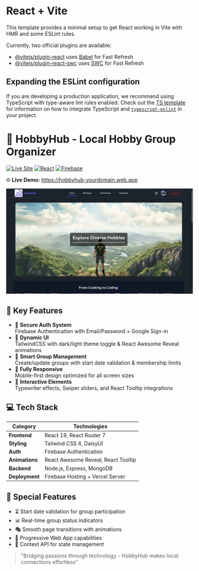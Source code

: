 # React + Vite

This template provides a minimal setup to get React working in Vite with HMR and some ESLint rules.

Currently, two official plugins are available:

- [@vitejs/plugin-react](https://github.com/vitejs/vite-plugin-react/blob/main/packages/plugin-react) uses [Babel](https://babeljs.io/) for Fast Refresh
- [@vitejs/plugin-react-swc](https://github.com/vitejs/vite-plugin-react/blob/main/packages/plugin-react-swc) uses [SWC](https://swc.rs/) for Fast Refresh

## Expanding the ESLint configuration

If you are developing a production application, we recommend using TypeScript with type-aware lint rules enabled. Check out the [TS template](https://github.com/vitejs/vite/tree/main/packages/create-vite/template-react-ts) for information on how to integrate TypeScript and [`typescript-eslint`](https://typescript-eslint.io) in your project.

# 🎯 HobbyHub - Local Hobby Group Organizer

[![Live Site](https://img.shields.io/badge/Live_Site-Active-brightgreen)](https://hobbyhub-yourdomain.web.app)
[![React](https://img.shields.io/badge/React-19.1-blue)](https://react.dev/)
[![Firebase](https://img.shields.io/badge/Firebase-11.7-orange)](https://firebase.google.com)

🌐 **Live Demo:** https://hobbyhub-yourdomain.web.app

![HobbyHub Banner](./src/assets/2025-05-22_03-16.png)

## 🚀 Key Features

- 🔐 **Secure Auth System**  
  Firebase Authentication with Email/Password + Google Sign-in
- 🎨 **Dynamic UI**  
  TailwindCSS with dark/light theme toggle & React Awesome Reveal animations
- 📅 **Smart Group Management**  
  Create/update groups with start date validation & membership limits
- 📱 **Fully Responsive**  
  Mobile-first design optimized for all screen sizes
- 🤖 **Interactive Elements**  
  Typewriter effects, Swiper sliders, and React Tooltip integrations

## 💻 Tech Stack

| Category       | Technologies                        |
| -------------- | ----------------------------------- |
| **Frontend**   | React 19, React Router 7            |
| **Styling**    | Tailwind CSS 4, DaisyUI             |
| **Auth**       | Firebase Authentication             |
| **Animations** | React Awesome Reveal, React Tooltip |
| **Backend**    | Node.js, Express, MongoDB           |
| **Deployment** | Firebase Hosting + Vercel Server    |

## 🌟 Special Features

- ⏳ Start date validation for group participation
- 📊 Real-time group status indicators
- 🎭 Smooth page transitions with animations
- 📲 Progressive Web App capabilities
- 🔄 Context API for state management

> "Bridging passions through technology - HobbyHub makes local connections effortless"
